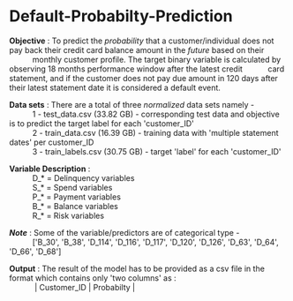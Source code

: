 # Default-Probabilty-Prediction
**Objective** :  To predict the *probability* that a customer/individual does not pay back their credit card balance amount in the *future* based on their &emsp;&emsp;&emsp;monthly customer profile. The target binary variable is calculated by observing 18 months performance window after the latest credit&emsp;&emsp;&emsp; card statement, and if the customer does not pay due amount in 120 days after their latest statement date it is considered a default event.

**Data sets** : There are a total of three *normalized* data sets namely -<br>
&emsp;&emsp;&emsp;1 - test_data.csv (33.82 GB) - corresponding test data and objective is to predict the target label for each 'customer_ID' <br>
&emsp;&emsp;&emsp;2 - train_data.csv (16.39 GB) - training data with 'multiple statement dates' per customer_ID <br>
&emsp;&emsp;&emsp;3 - train_labels.csv (30.75 GB) - target 'label' for each 'customer_ID' <br>

**Variable Description** :<br>
&emsp;&emsp;&emsp;D_* = Delinquency variables <br>
&emsp;&emsp;&emsp;S_* = Spend variables <br>
&emsp;&emsp;&emsp;P_* = Payment variables <br>
&emsp;&emsp;&emsp;B_* = Balance variables <br>
&emsp;&emsp;&emsp;R_* = Risk variables <br>

**_Note_** : Some of the variable/predictors are of categorical type -<br>
&emsp;&emsp;&emsp;['B_30', 'B_38', 'D_114', 'D_116', 'D_117', 'D_120', 'D_126', 'D_63', 'D_64', 'D_66', 'D_68']<br>

**Output** : The result of the model has to be provided as a csv file in the format which contains only 'two columns' as :<br>
&emsp;&emsp;&emsp; | Customer_ID  |  Probabilty |  <br>
